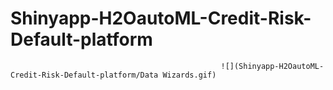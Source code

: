 # Shinyapp-H2OautoML-Credit-Risk-Default-platform

                                         
                                         
                                               
                                                   ![](Shinyapp-H2OautoML-Credit-Risk-Default-platform/Data Wizards.gif)



